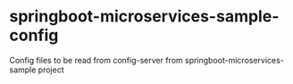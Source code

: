 # springboot-microservices-sample-config
Config files to be read from config-server from springboot-microservices-sample project
